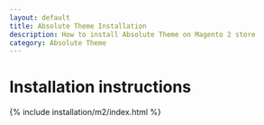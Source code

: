 ```yaml
---
layout: default
title: Absolute Theme Installation
description: How to install Absolute Theme on Magento 2 store
category: Absolute Theme
---
```


# Installation instructions

{% include installation/m2/index.html %}
